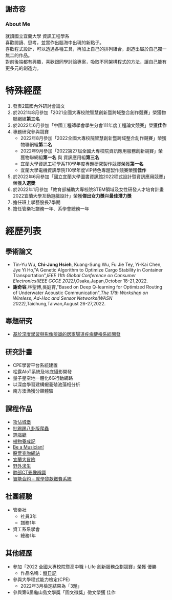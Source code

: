 ## 謝奇容


### About Me

就讀國立宜蘭大學 資訊工程學系 \
喜歡閱讀、思考，並實作出腦海中出現的新點子。 \
喜歡程式設計，可以透過各種工具，再加上自己的排列組合，創造出屬於自己獨一無二的作品。 \
對前後端都有興趣，喜歡跟同學討論專案，吸取不同架構程式的方法，讓自己能有更多元的創造力。



# 特殊經歷
1. 發表2篇國內外研討會論文
2. 於2021年8月參加「2021全國大專校院智慧創新暨跨域整合創作競賽」榮獲物聯網組**第三名**
3. 於2022年6月參加「中國工程師學會學生分會111年度工程論文競賽」榮獲**佳作**
4. 專題研究參與競賽
   - 2022年8月參加「2022全國大專校院智慧創新暨跨域整合創作競賽」榮獲物聯網組**第二名**
   - 2022年9月參加「2022第27屆全國大專校院資訊應用服務創新競賽」榮獲物聯網組**第一名** 與 資訊應用組**第三名** 
   - 宜蘭大學資訊工程學系110學年度專題研究製作競賽榮獲**第一名**
   - 宜蘭大學電機資訊學院110學年度VIP特色專題製作競賽榮獲**佳作**
5. 於2022年6月參加「國立宜蘭大學圖書資訊館2022程式設計暨資訊應用競賽」榮獲**入選獎**
6. 於2022年1月參加「教育部補助大專校院STEM領域及女性研發人才培育計畫2022宜蘭大學互動遊戲設計」榮獲**傑出女力獎**與**最佳潛力獎**
7. 擔任班上學藝股長7學期
8. 擔任管樂社譜務一年、系學會總務一年


# 經歷列表


## 學術論文
   - Tin-Yu Wu, **Chi-Jung Hsieh**, Kuang-Sung Wu, Fu Jie Tey, Yi-Kai Chen, Jye Yi Ho,"A Genetic Algorithm to Optimize Cargo Stability in Container Transportation",_IEEE 11th Global Conference on Consumer Electronics(IEEE GCCE 2022)_,Osaka,Japan,October 18-21,2022.
   - **謝奇容**,林聖博,吳庭育,"Based on Deep Q-learning for Optimized Routing of Underwater Acoustic Communication",_The 17th Workshop on Wireless, Ad-Hoc and Sensor Networks(WASN 2022)_,Taichung,Taiwan,August 26-27,2022.


## 專題研究
   - [基於深度學習與影像辨識的居家腸道疾病健檢系統開發](https://github.com/chizoehsieh/Intestines_health)


## 研究計畫
   - CPE學習平台系統建置
   - 松露AIoT系統及地底攝影開發
   - 量子星空地一體化6G行動網路
   - 以深度學習建構蝦養殖池藻相分析
   - 南方澳漁獲分類體驗



## 課程作品
  - [攻佔城堡](https://github.com/chizoehsieh/Capture_the_Castle)
  - [批踢踢八卦版爬蟲](https://github.com/chizoehsieh/Crawler_on_ptt)
  - [遊戲廳](https://github.com/chizoehsieh/Gaming_Rooom)
  - [植物養成記](https://github.com/chizoehsieh/Planting_Trees)
  - [Be a Musician!](https://github.com/chizoehsieh/Be_a_Musician)
  - [股票查詢網站](https://github.com/chizoehsieh/Stock_search)
  - [宜蘭大冒險](https://github.com/chizoehsieh/Adventure-in-Ilan)
  - [野外求生](https://github.com/chizoehsieh/Survival)
  - [肺部CT影像辨識](https://github.com/chizoehsieh/CT_image_with_neural_network)
  - [智能合約 – 就學貸款繳費系統](https://github.com/chizoehsieh/Smart_Contract)
	

## 社團經驗
  - 管樂社
    - 社員3年
    - 譜務1年
  - 資工系系學會
    - 總務1年          

## 其他經歷
  - 參加「2022 全國大專校院暨高中職 i-Life 創新服務企劃競賽」榮獲 優勝
    - 作品名稱：[糖日記](https://github.com/chizoehsieh/Sugar_diary)
  - 參與大學程式能力檢定(CPE)
    - 2022年3月檢定結果為「3題」
  - 參與第6屆龜山島文學獎「圖文徵獎」徵文榮獲 佳作

